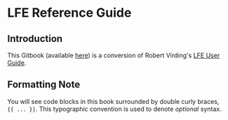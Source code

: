# LFE Reference Guide


## Introduction

This Gitbook (available [here](http://lfe.gitbooks.io/reference-guide/))
is a conversion of Robert Virding's
[LFE User Guide](https://github.com/rvirding/lfe/blob/develop/doc/user_guide.txt).


## Formatting Note

You will see code blocks in this book surrounded by double curly braces,  
``{{ ... }}``. This typographic convention is used to denote *optional* 
syntax.
